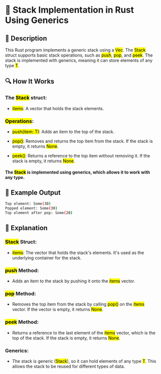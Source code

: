# 📌 Stack Implementation in Rust Using Generics

## 🚀 Description
This Rust program implements a generic stack using a <mark>Vec<T></mark>. The <mark>Stack</mark> struct supports basic stack operations, such as <mark>push</mark>, <mark>pop</mark>, and <mark>peek</mark>. 
The stack is implemented with generics, meaning it can store elements of any type <mark>T</mark>.

## 🔍 How It Works
### The <mark>Stack<T></mark> struct:

- <mark>items</mark>: A vector that holds the stack elements.

### <mark>Operations</mark>:
- <mark>push(item: T)</mark>: Adds an item to the top of the stack.

- <mark>pop()</mark>: Removes and returns the top item from the stack. If the stack is empty, it returns <mark>None</mark>.

- <mark>peek()</mark>: Returns a reference to the top item without removing it. If the stack is empty, it returns <mark>None</mark>.

#### The <mark>Stack</mark> is implemented using generics, which allows it to work with any type.

## 🎯 Example Output
```sh
Top element: Some(30)
Popped element: Some(30)
Top element after pop: Some(20)
```

## 📂 Explanation
### <mark>Stack<T></mark> Struct:
- <mark>items</mark>: The vector that holds the stack's elements. It's used as the underlying container for the stack.

### <mark>push</mark> Method:
- Adds an item to the stack by pushing it onto the <mark>items</mark> vector.

### <mark>pop</mark> Method:
- Removes the top item from the stack by calling <mark>pop()</mark> on the <mark>items</mark> vector. If the vector is empty, it returns <mark>None</mark>.

### <mark>peek</mark> Method:
- Returns a reference to the last element of the <mark>items</mark> vector, which is the top of the stack. If the stack is empty, it returns <mark>None</mark>.

### Generics:
- The stack is generic (<mark>Stack<T></mark>), so it can hold elements of any type <mark>T</mark>. This allows the stack to be reused for different types of data.
